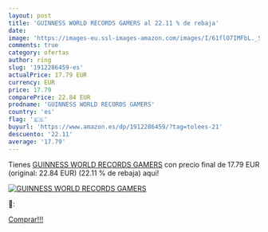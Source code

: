 ```yaml
---
layout: post
title: 'GUINNESS WORLD RECORDS GAMERS al 22.11 % de rebaja'
date: 
image: 'https://images-eu.ssl-images-amazon.com/images/I/61flO7IMFbL._SL200_.jpg'
comments: true
category: ofertas
author: ring
slug: '1912286459-es'
actualPrice: 17.79 EUR
currency: EUR
price: 17.79
comparePrice: 22.84 EUR
prodname: 'GUINNESS WORLD RECORDS GAMERS'
country: 'es'
flag: '🇪🇸'
buyurl: 'https://www.amazon.es/dp/1912286459/?tag=tolees-21'
descuento: '22.11'
average: '17.79'
---
```


Tienes [GUINNESS WORLD RECORDS GAMERS](https://www.amazon.es/dp/1912286459/?tag=tolees-21) con precio final de  17.79 EUR (original: 22.84 EUR) (22.11 %  de rebaja) aqui!

[![GUINNESS WORLD RECORDS GAMERS](https://images-eu.ssl-images-amazon.com/images/I/61flO7IMFbL._SL200_.jpg)](https://www.amazon.es/dp/1912286459/?tag=tolees-21)

🔎:


[Comprar!!!](https://www.amazon.es/dp/1912286459/?tag=tolees-21)
